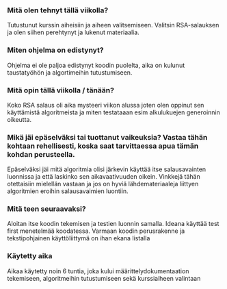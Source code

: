 ### Mitä olen tehnyt tällä viikolla?
Tutustunut kurssin aiheisiin ja aiheen valitsemiseen. Valitsin RSA-salauksen ja olen siihen perehtynyt ja lukenut materiaalia. 

###  Miten ohjelma on edistynyt?
Ohjelma ei ole paljoa edistynyt koodin puolelta, aika on kulunut taustatyöhön ja algortimeihin tutustumiseen.

### Mitä opin tällä viikolla / tänään?
Koko RSA salaus oli aika mysteeri viikon alussa joten olen oppinut sen käyttämistä algoritmeista ja miten testataaan esim alkulukuejen generoinnin oikeutta.

### Mikä jäi epäselväksi tai tuottanut vaikeuksia? Vastaa tähän kohtaan rehellisesti, koska saat tarvittaessa apua tämän kohdan perusteella.
Epäselväksi jäi mitä algoritmia olisi järkevin käyttää itse salausavainten luonnissa ja että laskinko sen aikavaativuuden oikein. Vinkkejä tähän otettaisiin mielellän vastaan ja jos on hyviä lähdemateriaaleja liittyen algoritmien eroihin salausavaimien luontiin.

### Mitä teen seuraavaksi?
Aloitan itse koodin tekemisen ja testien luonnin samalla. Ideana käyttää test first menetelmää koodatessa. Varmaan koodin perusrakenne ja tekstipohjainen käyttöliittymä on ihan ekana listalla

### Käytetty aika
Aikaa käytetty noin 6 tuntia, joka kului määrittelydokumentaation tekemiseen, algoritmeihin tutustumiseen sekä kurssiaiheen valintaan

